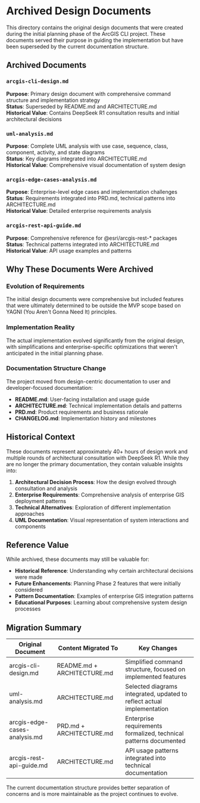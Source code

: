 # Archived Design Documents

This directory contains the original design documents that were created during the initial planning phase of the ArcGIS CLI project. These documents served their purpose in guiding the implementation but have been superseded by the current documentation structure.

## Archived Documents

### `arcgis-cli-design.md`
**Purpose**: Primary design document with comprehensive command structure and implementation strategy  
**Status**: Superseded by README.md and ARCHITECTURE.md  
**Historical Value**: Contains DeepSeek R1 consultation results and initial architectural decisions  

### `uml-analysis.md`
**Purpose**: Complete UML analysis with use case, sequence, class, component, activity, and state diagrams  
**Status**: Key diagrams integrated into ARCHITECTURE.md  
**Historical Value**: Comprehensive visual documentation of system design  

### `arcgis-edge-cases-analysis.md`
**Purpose**: Enterprise-level edge cases and implementation challenges  
**Status**: Requirements integrated into PRD.md, technical patterns into ARCHITECTURE.md  
**Historical Value**: Detailed enterprise requirements analysis  

### `arcgis-rest-api-guide.md`
**Purpose**: Comprehensive reference for @esri/arcgis-rest-* packages  
**Status**: Technical patterns integrated into ARCHITECTURE.md  
**Historical Value**: API usage examples and patterns  

## Why These Documents Were Archived

### Evolution of Requirements
The initial design documents were comprehensive but included features that were ultimately determined to be outside the MVP scope based on YAGNI (You Aren't Gonna Need It) principles.

### Implementation Reality
The actual implementation evolved significantly from the original design, with simplifications and enterprise-specific optimizations that weren't anticipated in the initial planning phase.

### Documentation Structure Change
The project moved from design-centric documentation to user and developer-focused documentation:
- **README.md**: User-facing installation and usage guide
- **ARCHITECTURE.md**: Technical implementation details and patterns
- **PRD.md**: Product requirements and business rationale
- **CHANGELOG.md**: Implementation history and milestones

## Historical Context

These documents represent approximately 40+ hours of design work and multiple rounds of architectural consultation with DeepSeek R1. While they are no longer the primary documentation, they contain valuable insights into:

1. **Architectural Decision Process**: How the design evolved through consultation and analysis
2. **Enterprise Requirements**: Comprehensive analysis of enterprise GIS deployment patterns
3. **Technical Alternatives**: Exploration of different implementation approaches
4. **UML Documentation**: Visual representation of system interactions and components

## Reference Value

While archived, these documents may still be valuable for:
- **Historical Reference**: Understanding why certain architectural decisions were made
- **Future Enhancements**: Planning Phase 2 features that were initially considered
- **Pattern Documentation**: Examples of enterprise GIS integration patterns
- **Educational Purposes**: Learning about comprehensive system design processes

## Migration Summary

| Original Document | Content Migrated To | Key Changes |
|------------------|-------------------|-------------|
| arcgis-cli-design.md | README.md + ARCHITECTURE.md | Simplified command structure, focused on implemented features |
| uml-analysis.md | ARCHITECTURE.md | Selected diagrams integrated, updated to reflect actual implementation |
| arcgis-edge-cases-analysis.md | PRD.md + ARCHITECTURE.md | Enterprise requirements formalized, technical patterns documented |
| arcgis-rest-api-guide.md | ARCHITECTURE.md | API usage patterns integrated into technical documentation |

The current documentation structure provides better separation of concerns and is more maintainable as the project continues to evolve.